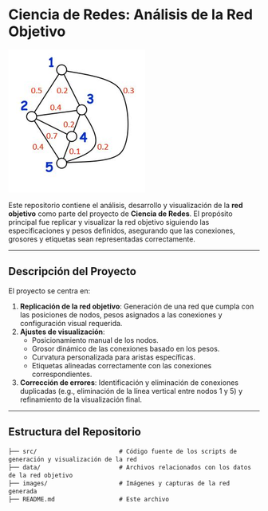 # Ciencia de Redes: Análisis de la Red Objetivo


![Ciencia de Redes](Image/imagen_red.jpg)

Este repositorio contiene el análisis, desarrollo y visualización de la **red objetivo** como parte del proyecto de **Ciencia de Redes**. El propósito principal fue replicar y visualizar la red objetivo siguiendo las especificaciones y pesos definidos, asegurando que las conexiones, grosores y etiquetas sean representadas correctamente.

---

## Descripción del Proyecto

El proyecto se centra en:

1. **Replicación de la red objetivo**: Generación de una red que cumpla con las posiciones de nodos, pesos asignados a las conexiones y configuración visual requerida.
2. **Ajustes de visualización**:
   - Posicionamiento manual de los nodos.
   - Grosor dinámico de las conexiones basado en los pesos.
   - Curvatura personalizada para aristas específicas.
   - Etiquetas alineadas correctamente con las conexiones correspondientes.
3. **Corrección de errores**: Identificación y eliminación de conexiones duplicadas (e.g., eliminación de la línea vertical entre nodos 1 y 5) y refinamiento de la visualización final.

---

## Estructura del Repositorio

```plaintext
├── src/                       # Código fuente de los scripts de generación y visualización de la red
├── data/                      # Archivos relacionados con los datos de la red objetivo
├── images/                    # Imágenes y capturas de la red generada
├── README.md                  # Este archivo

